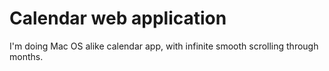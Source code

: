 # Calendar web application
	
I'm doing Mac OS alike calendar app, with infinite smooth scrolling through months.
